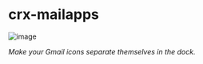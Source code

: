 # crx-mailapps

![image](https://user-images.githubusercontent.com/10427974/45642625-bd5a5d00-ba86-11e8-995b-f8d4bd86c571.png)

*Make your Gmail icons separate themselves in the dock.*
